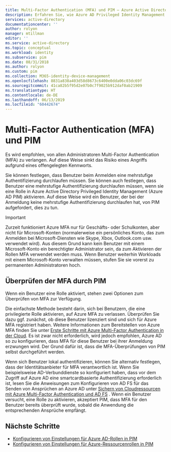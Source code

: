 ```yaml
---
title: Multi-Factor Authentication (MFA) und PIM – Azure Active Directory | Microsoft-Dokumentation
description: Erfahren Sie, wie Azure AD Privileged Identity Management (PIM) die Multi-Factor Authentication (MFA) überprüft.
services: active-directory
documentationcenter: ''
author: rolyon
manager: mtillman
editor: ''
ms.service: active-directory
ms.topic: conceptual
ms.workload: identity
ms.subservice: pim
ms.date: 08/31/2018
ms.author: rolyon
ms.custom: pim
ms.collection: M365-identity-device-management
ms.openlocfilehash: 8831a838a403d58d8673c6400e0dda06c03dc69f
ms.sourcegitcommit: 41ca82b5f95d2e07b0c7f9025b912daf0ab21909
ms.translationtype: HT
ms.contentlocale: de-DE
ms.lasthandoff: 06/13/2019
ms.locfileid: "60442674"
---
```

# <a name="multi-factor-authentication-mfa-and-pim"></a>Multi-Factor Authentication (MFA) und PIM

Es wird empfohlen, von allen Administratoren Multi-Factor Authentication (MFA) zu verlangen. Auf diese Weise sinkt das Risiko eines Angriffs aufgrund eines offengelegten Kennworts.

Sie können festlegen, dass Benutzer beim Anmelden eine mehrstufige Authentifizierung durchlaufen müssen. Sie können auch festlegen, dass Benutzer eine mehrstufige Authentifizierung durchlaufen müssen, wenn sie eine Rolle in Azure Active Directory Privileged Identity Management (Azure AD PIM) aktivieren. Auf diese Weise wird ein Benutzer, der bei der Anmeldung keine mehrstufige Authentifizierung durchlaufen hat, von PIM aufgefordert, dies zu tun.

> [!IMPORTANT]
> Zurzeit funktioniert Azure MFA nur für Geschäfts- oder Schulkonten, aber nicht für Microsoft-Konten (normalerweise ein persönliches Konto, das zum Anmelden bei Microsoft-Diensten wie Skype, Xbox, Outlook.com usw. verwendet wird). Aus diesem Grund kann kein Benutzer mit einem Microsoft-Konto ein berechtigter Administrator sein, da zum Aktivieren der Rollen MFA verwendet werden muss. Wenn Benutzer weiterhin Workloads mit einem Microsoft-Konto verwalten müssen, stufen Sie sie vorerst zu permanenten Administratoren hoch.

## <a name="how-pim-validates-mfa"></a>Überprüfen der MFA durch PIM

Wenn ein Benutzer eine Rolle aktiviert, stehen zwei Optionen zum Überprüfen von MFA zur Verfügung.

Die einfachste Methode besteht darin, sich bei Benutzern, die eine privilegierte Rolle aktivieren, auf Azure MFA zu verlassen. Überprüfen Sie dazu ggf. zunächst, ob diese Benutzer lizenziert sind und sich für Azure MFA registriert haben. Weitere Informationen zum Bereitstellen von Azure MFA finden Sie unter [Erste Schritte mit Azure Multi-Factor Authentication in der Cloud](../authentication/howto-mfa-getstarted.md). Es ist zwar nicht erforderlich, wird jedoch empfohlen, Azure AD so zu konfigurieren, dass MFA für diese Benutzer bei ihrer Anmeldung erzwungen wird. Der Grund dafür ist, dass die MFA-Überprüfungen von PIM selbst durchgeführt werden.

Wenn sich Benutzer lokal authentifizieren, können Sie alternativ festlegen, dass der Identitätsanbieter für MFA verantwortlich ist. Wenn Sie beispielsweise AD-Verbunddienste so konfiguriert haben, dass vor dem Zugriff auf Azure AD eine smartcardbasierte Authentifizierung erforderlich ist, lesen Sie die Anweisungen zum Konfigurieren von AD FS für das Senden von Ansprüchen an Azure AD unter [Sichern von Cloudressourcen mit Azure Multi-Factor Authentication und AD FS](../authentication/howto-mfa-adfs.md) . Wenn ein Benutzer versucht, eine Rolle zu aktivieren, akzeptiert PIM, dass MFA für den Benutzer bereits überprüft wurde, sobald die Anwendung die entsprechenden Ansprüche empfängt.

## <a name="next-steps"></a>Nächste Schritte

- [Konfigurieren von Einstellungen für Azure AD-Rollen in PIM](pim-how-to-change-default-settings.md)
- [Konfigurieren von Einstellungen für Azure-Ressourcenrollen in PIM](pim-resource-roles-configure-role-settings.md)
